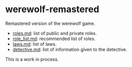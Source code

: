 # werewolf-remastered
Remastered version of the werewolf game.

* [roles.md](roles.md): list of public and private roles.
* [role_list.md](role_list.md): recommended list of roles. 
* [laws.md](laws.md): list of laws.
* [detective.md](detective.md): list of information given to the detective.

This is a work in process.
